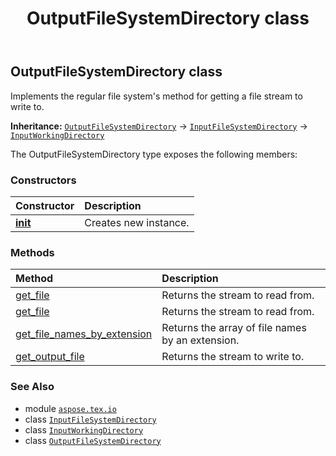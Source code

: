 ﻿---
title: OutputFileSystemDirectory class
second_title: Aspose.TeX for Python via .NET API References
description: 
type: docs
weight: 140
url: /python-net/aspose.tex.io/outputfilesystemdirectory/
is_root: false
---

## OutputFileSystemDirectory class

Implements the regular file system's method for getting a file stream to write to.



**Inheritance:** [`OutputFileSystemDirectory`](/tex/python-net/aspose.tex.io/outputfilesystemdirectory) → 
[`InputFileSystemDirectory`](/tex/python-net/aspose.tex.io/inputfilesystemdirectory) → 
[`InputWorkingDirectory`](/tex/python-net/aspose.tex.io/inputworkingdirectory)



The OutputFileSystemDirectory type exposes the following members:

### Constructors
| Constructor | Description |
| :- | :- |
| [__init__](/tex/python-net/aspose.tex.io/outputfilesystemdirectory/__init__/#str) | Creates new instance. |


### Methods
| Method | Description |
| :- | :- |
| [get_file](/tex/python-net/aspose.tex.io/outputfilesystemdirectory/get_file/#str-bool) | Returns the stream to read from. |
| [get_file](/tex/python-net/aspose.tex.io/outputfilesystemdirectory/get_file/#str) | Returns the stream to read from. |
| [get_file_names_by_extension](/tex/python-net/aspose.tex.io/outputfilesystemdirectory/get_file_names_by_extension/#str-str) | Returns the array of file names by an extension. |
| [get_output_file](/tex/python-net/aspose.tex.io/outputfilesystemdirectory/get_output_file/#str) | Returns the stream to write to. |



### See Also
* module [`aspose.tex.io`](..)
* class [`InputFileSystemDirectory`](/tex/python-net/aspose.tex.io/inputfilesystemdirectory)
* class [`InputWorkingDirectory`](/tex/python-net/aspose.tex.io/inputworkingdirectory)
* class [`OutputFileSystemDirectory`](/tex/python-net/aspose.tex.io/outputfilesystemdirectory)
